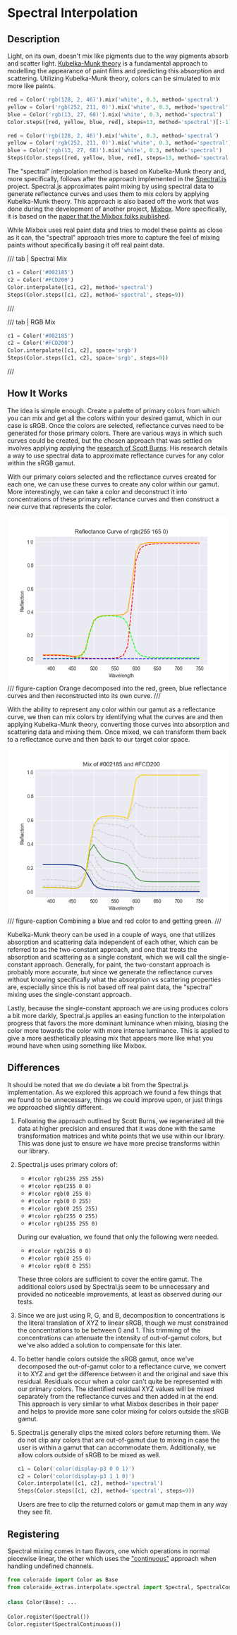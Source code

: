 # Spectral Interpolation

## Description

Light, on its own, doesn't mix like pigments due to the way pigments absorb and scatter light. [Kubelka-Munk theory](
https://en.wikipedia.org/wiki/Kubelka%E2%80%93Munk_theory) is a fundamental approach to modelling the appearance of
paint films and predicting this absorption and scattering. Utilizing Kubelka-Munk theory, colors can be simulated to
mix more like paints.

```py play wheel
red = Color('rgb(128, 2, 46)').mix('white', 0.3, method='spectral')
yellow = Color('rgb(252, 211, 0)').mix('white', 0.3, method='spectral')
blue = Color('rgb(13, 27, 68)').mix('white', 0.3, method='spectral')
Color.steps([red, yellow, blue, red], steps=13, method='spectral')[:-1]
```

```py play
red = Color('rgb(128, 2, 46)').mix('white', 0.3, method='spectral')
yellow = Color('rgb(252, 211, 0)').mix('white', 0.3, method='spectral')
blue = Color('rgb(13, 27, 68)').mix('white', 0.3, method='spectral')
Steps(Color.steps([red, yellow, blue, red], steps=13, method='spectral')[:-1])
```

The "spectral" interpolation method is based on Kubelka-Munk theory and, more specifically, follows after the approach
implemented in the [Spectral.js](https://github.com/rvanwijnen/spectral.js) project. Spectral.js approximates paint
mixing by using spectral data to generate reflectance curves and uses them to mix colors by applying Kubelka-Munk theory.
This approach is also based off the work that was done during the development of another project, [Mixbox](
https://github.com/scrtwpns/mixbox). More specifically, it is based on the [paper that the Mixbox folks published](
https://scrtwpns.com/mixbox.pdf).


While Mixbox uses real paint data and tries to model these paints as close as it can, the "spectral" approach tries more
to capture the feel of mixing paints without specifically basing it off real paint data.

/// tab | Spectral Mix

```py play
c1 = Color('#002185')
c2 = Color('#FCD200')
Color.interpolate([c1, c2], method='spectral')
Steps(Color.steps([c1, c2], method='spectral', steps=9))
```
///

/// tab | RGB Mix
```py play
c1 = Color('#002185')
c2 = Color('#FCD200')
Color.interpolate([c1, c2], space='srgb')
Steps(Color.steps([c1, c2], space='srgb', steps=9))
```
///

## How It Works

The idea is simple enough. Create a palette of primary colors from which you can mix and get all the colors within your
desired gamut, which in our case is sRGB. Once the colors are selected, reflectance curves need to be generated for
those primary colors. There are various ways in which such curves could be created, but the chosen approach that was
settled on involves applying applying the [research of Scott Burns](http://scottburns.us/reflectance-curves-from-srgb-10/).
His research details a way to use spectral data to approximate reflectance curves for any color within the sRGB gamut.

With our primary colors selected and the reflectance curves created for each one, we can use these curves to create any
color within our gamut. More interestingly, we can take a color and deconstruct it into concentrations of these primary
reflectance curves and then construct a new curve that represents the color.

![Decomposition of Color Reflectance Concentrations](../images/reflect-orange.png)
/// figure-caption
Orange decomposed into the red, green, blue reflectance curves and then reconstructed into its own curve.
///

With the ability to represent any color within our gamut as a reflectance curve, we then can mix colors by identifying
what the curves are and then applying Kubelka-Munk theory, converting those curves into absorption and scattering data
and mixing them. Once mixed, we can transform them back to a reflectance curve and then back to our target color space.

![Reflectance Mix](../images/reflect-mix.png)
/// figure-caption
Combining a blue and red color to and getting green.
///

Kubelka-Munk theory can be used in a couple of ways, one that utilizes absorption and scattering data independent of
each other, which can be referred to as the two-constant approach, and one that treats the absorption and scattering
as a single constant, which we will call the single-constant approach. Generally, for paint, the two-constant approach
is probably more accurate, but since we generate the reflectance curves without knowing specifically what the absorption
vs scattering properties are, especially since this is not based off real paint data, the "spectral" mixing uses the
single-constant approach.

Lastly, because the single-constant approach we are using produces colors a bit more darkly, Spectral.js applies an
easing function to the interpolation progress that favors the more dominant luminance when mixing, biasing the color
more towards the color with more intense luminance. This is applied to give a more aesthetically pleasing mix that
appears more like what you wound have when using something like Mixbox.

## Differences

It should be noted that we do deviate a bit from the Spectral.js implementation. As we explored this approach we found
a few things that we found to be unnecessary, things we could improve upon, or just things we approached slightly
different.

1.  Following the approach outlined by Scott Burns, we regenerated all the data at higher precision and ensured that it
    was done with the same transformation matrices and white points that we use within our library. This was done just
    to ensure we have more precise transforms within our library.

2.  Spectral.js uses primary colors of:

	- `#!color rgb(255 255 255)`
	- `#!color rgb(255 0 0)`
	- `#!color rgb(0 255 0)`
	- `#!color rgb(0 0 255)`
	- `#!color rgb(0 255 255)`
	- `#!color rgb(255 0 255)`
	- `#!color rgb(255 255 0)`

	During our evaluation, we found that only the following were needed.

	- `#!color rgb(255 0 0)`
	- `#!color rgb(0 255 0)`
	- `#!color rgb(0 0 255)`

	These three colors are sufficient to cover the entire gamut. The additional colors used by Spectral.js seem to be
	unnecessary and provided no noticeable improvements, at least as observed during our tests.

3.  Since we are just using R, G, and B, decomposition to concentrations is the literal translation of XYZ to linear
    sRGB, though we must constrained the concentrations to be between 0 and 1. This trimming of the concentrations can
    attenuate the intensity of out-of-gamut colors, but we've also added a solution to compensate for this later.

4.  To better handle colors outside the sRGB gamut, once we've decomposed the out-of-gamut color to a reflectance curve,
	we convert it to XYZ and get the difference between it and the original and save this residual. Residuals occur when
	a color can't quite be represented with our primary colors. The identified residual XYZ values will be mixed
	separately from the reflectance curves and then added in at the end. This approach is very similar to what Mixbox
	describes in their paper and helps to provide more sane color mixing for colors outside the sRGB gamut.

5.  Spectral.js generally clips the mixed colors before returning them. We do not clip any colors that are out-of-gamut
	due to mixing in case the user is within a gamut that can accommodate them. Additionally, we allow colors outside of
    sRGB to be mixed as well.

    ```py play
	c1 = Color('color(display-p3 0 0 1)')
	c2 = Color('color(display-p3 1 1 0)')
	Color.interpolate([c1, c2], method='spectral')
	Steps(Color.steps([c1, c2], method='spectral', steps=9))
	```

	Users are free to clip the returned colors or gamut map them in any way they see fit.

## Registering

Spectral mixing comes in two flavors, one which operations in normal piecewise linear, the other which uses the
["continuous"](https://facelessuser.github.io/coloraide/interpolation/#continuous-interpolation) approach when handling
undefined channels.

```py
from coloraide import Color as Base
from coloraide_extras.interpolate.spectral import Spectral, SpectralContinuous

class Color(Base): ...

Color.register(Spectral())
Color.register(SpectralContinuous())
```